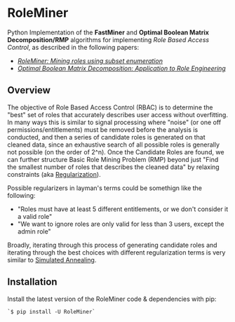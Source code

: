 # RoleMiner

Python Implementation of the <b>FastMiner</b> and <b>Optimal Boolean Matrix Decomposition/RMP</b> algorithms for implementing <i>Role Based Access Control</i>, as described in the following papers:

- [<i>RoleMiner: Mining roles using subset enumeration</i>](https://www.researchgate.net/publication/221609861_RoleMiner_Mining_roles_using_subset_enumeration)
- [<i>Optimal Boolean Matrix Decomposition: Application to Role Engineering</i>](https://ieeexplore.ieee.org/document/4497438)

## Overview

The objective of Role Based Access Control (RBAC) is to determine the "best" set of roles that accurately describes user access without overfitting. In many ways this is similar to signal processing where "noise" (or one off permissions/entitlements) must be removed before the analysis is conducted, and then a series of candidate roles is generated on that cleaned data, since an exhaustive search of all possible roles is generally not possible (on the order of 2^n). Once the Candidate Roles are found, we can further structure Basic Role Mining Problem (RMP) beyond just "Find the smallest number of roles that describes the cleaned data" by relaxing constraints (aka [Regularization](https://en.wikipedia.org/wiki/Regularization_(mathematics)
 "Regularization")). 
 
 Possible regularizers in layman's terms could be somethign like the following:
 - "Roles must have at least 5 different entitlements, or we don't consider it a valid role"
 - "We want to ignore roles are only valid for less than 3 users, except the admin role"
 
Broadly, iterating through this process of generating candidate roles and iterating through the best choices with different regularization terms is very similar to [Simulated Annealing](https://en.wikipedia.org/wiki/Simulated_annealing "Simulated Annealing").

## Installation

Install the latest version of the RoleMiner code & dependencies with pip:

    `$ pip install -U RoleMiner`
   